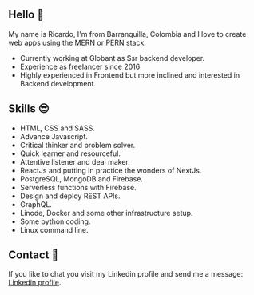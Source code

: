 ## Hello :wave:

My name is Ricardo, I'm from Barranquilla, Colombia and I love to create web apps using the MERN or PERN stack.

* Currently working at Globant as Ssr backend developer.
* Experience as freelancer since 2016
* Highly experienced in Frontend but more inclined and interested in Backend development.

## Skills :sunglasses:

* HTML, CSS and SASS.
* Advance Javascript.
* Critical thinker and problem solver.
* Quick learner and resourceful.
* Attentive listener and deal maker. 
* ReactJs and putting in practice the wonders of NextJs.
* PostgreSQL, MongoDB and Firebase.
* Serverless functions with Firebase.
* Design and deploy REST APIs.
* GraphQL.
* Linode, Docker and some other infrastructure setup.
* Some python coding.
* Linux command line.

## Contact :envelope_with_arrow:

If you like to chat you visit my Linkedin profile and send me a message: [Linkedin profile](https://www.linkedin.com/in/ralvarezcorrea/).
